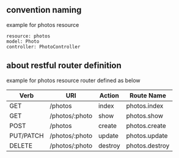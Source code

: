 
## convention naming
example for photos resource
```
resource: photos
model: Photo
controller: PhotoController
```

## about restful router definition
example for photos resource router defined as below

Verb | URI | Action | Route Name
---|---|---|---
GET | /photos |	index | photos.index
GET | /photos/:photo | show | photos.show
POST | /photos | create | photos.create
PUT/PATCH | /photos/:photo | update | photos.update
DELETE | /photos/:photo | destroy | photos.destroy